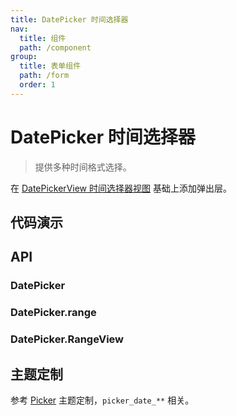 ```yaml
---
title: DatePicker 时间选择器
nav:
  title: 组件
  path: /component
group:
  title: 表单组件
  path: /form
  order: 1
---
```


# DatePicker 时间选择器

> 提供多种时间格式选择。

在 [DatePickerView 时间选择器视图](./date-picker-view) 基础上添加弹出层。

## 代码演示

<code src="./__fixtures__/single.tsx"></code>

<code src="./__fixtures__/range-view.tsx"></code>

<code src="./__fixtures__/range.tsx"></code>

## API

### DatePicker

<API hideTitle src="./date-picker-single-method.tsx"></API>

### DatePicker.range

<API hideTitle src="./date-picker-range-method.tsx"></API>

### DatePicker.RangeView

<API hideTitle src="./date-picker-range-view.tsx"></API>

## 主题定制

参考 [Picker](./picker) 主题定制，`picker_date_**` 相关。
